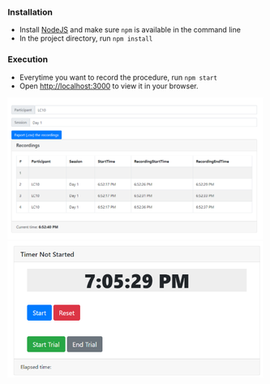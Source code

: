 ### Installation
- Install [NodeJS](https://nodejs.org/en/download/) and make sure `npm` is available in the command line
- In the project directory, run `npm install`

### Execution
- Everytime you want to record the procedure, run `npm start`
- Open [http://localhost:3000](http://localhost:3000) to view it in your browser.

![Recordings](images/recordings.PNG)
![Timer](images/timer.PNG)